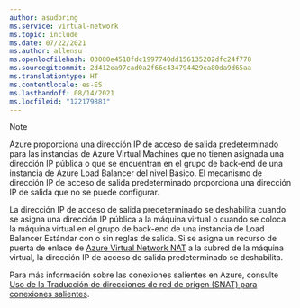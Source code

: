 ```yaml
---
author: asudbring
ms.service: virtual-network
ms.topic: include
ms.date: 07/22/2021
ms.author: allensu
ms.openlocfilehash: 03080e4518fdc1997740dd156135202dfc24f778
ms.sourcegitcommit: 2d412ea97cad0a2f66c434794429ea80da9d65aa
ms.translationtype: HT
ms.contentlocale: es-ES
ms.lasthandoff: 08/14/2021
ms.locfileid: "122179881"
---
```

> [!NOTE]
> Azure proporciona una dirección IP de acceso de salida predeterminado para las instancias de Azure Virtual Machines que no tienen asignada una dirección IP pública o que se encuentran en el grupo de back-end de una instancia de Azure Load Balancer del nivel Básico. El mecanismo de dirección IP de acceso de salida predeterminado proporciona una dirección IP de salida que no se puede configurar. 
>
>La dirección IP de acceso de salida predeterminado se deshabilita cuando se asigna una dirección IP pública a la máquina virtual o cuando se coloca la máquina virtual en el grupo de back-end de una instancia de Load Balancer Estándar con o sin reglas de salida. Si se asigna un recurso de puerta de enlace de [Azure Virtual Network NAT](../articles/virtual-network/nat-gateway/nat-overview.md) a la subred de la máquina virtual, la dirección IP de acceso de salida predeterminado se deshabilita.
>
> Para más información sobre las conexiones salientes en Azure, consulte [Uso de la Traducción de direcciones de red de origen (SNAT) para conexiones salientes](../articles/load-balancer/load-balancer-outbound-connections.md).